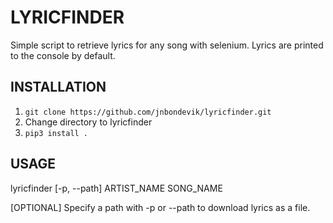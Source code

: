 # LYRICFINDER
Simple script to retrieve lyrics for any song with selenium. Lyrics are printed to the console by default.

## INSTALLATION
1. ```git clone https://github.com/jnbondevik/lyricfinder.git```
1. Change directory to lyricfinder
1. ```pip3 install .```

## USAGE
lyricfinder [-p, --path] ARTIST_NAME SONG_NAME

[OPTIONAL] Specify a path with -p or --path to download lyrics as a file.
